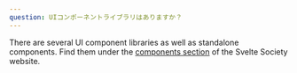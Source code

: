 ```yaml
---
question: UIコンポーネントライブラリはありますか？
---
```


There are several UI component libraries as well as standalone components. Find them under the [components section](https://sveltesociety.dev/components) of the Svelte Society website.